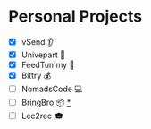 # Personal Projects
- [x] vSend :ear:
- [x] Univepart :school:
- [x] FeedTummy :apple:
- [x] Bittry :moneybag:
- [ ] NomadsCode :computer:
- [ ] BringBro :package: [*](http://tr2me.com)
- [ ] Lec2rec :mortar_board:
